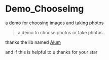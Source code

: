 # Demo_ChooseImg
a demo for choosing images and taking photos

> a demo to choose photos or take photos

thanks the lib named [Alum](https://github.com/yanzhenjie/Album)

and if this is helpful to u thanks for your star
